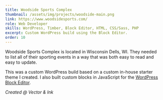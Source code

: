 ```yaml
---
title: Woodside Sports Complex
thumbnail: /assets/img/projects/woodside-main.png
link: https://www.woodsidesports.com/
role: Web Developer
skills: WordPress, Timber, Block Editor, HTML, CSS/Sass, PHP
excerpt: Custom WordPress build using the Block Editor.
order: 10
---
```


Woodside Sports Complex is located in Wisconsin Dells, WI. They needed to list all of their sporting events in a way that was both easy to read and easy to update.

This was a custom WordPress build based on a custom in-house starter theme I created. I also built custom blocks in JavaScript for the [WordPress Block Editor](https://developer.wordpress.org/block-editor/).

*Created @ Vector & Ink*
